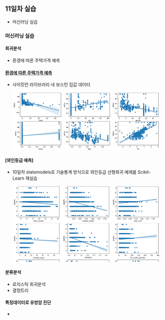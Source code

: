 ## 11일차 실습
- 머신러닝 실습
### 머신러닝 실습

#### 회귀분석
- 환경에 따른 주택가격 예측

#### [환경에 따른 주택가격 예측](https://github.com/b0ong/bigdata-analysis-2024/blob/main/day11/)
- 사이킷런 라이브러리 내 보스턴 집값 데이터

    ![결과산점도](https://github.com/b0ong/bigdata-analysis-2024/blob/main/images/ba016.png)

#### [와인등급 예측]
- 10일차 statsmodels로 기술통계 방식으로 와인등급 선형회귀 예제를 Scikit-Learn 재실습

    ![결과산점도](https://github.com/b0ong/bigdata-analysis-2024/blob/main/images/ba015.png)

#### 분류분석
- 로지스틱 회귀분석
- 결정트리

#### 특징데이터로 유방암 진단
- 
